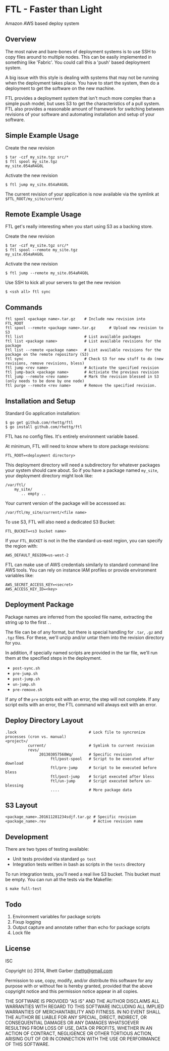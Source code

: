 FTL - Faster than Light
======

Amazon AWS based deploy system

Overview
-----
The most naive and bare-bones of deployment systems is to use SSH to copy files
around to multiple nodes. This can be easily implemented in something like
'Fabric'. You could call this a 'push' based deployment system.

A big issue with this style is dealing with systems that may not be
running when the deployment takes place. You have to start the system, then do
a deployment to get the software on the new machine.

FTL provides a deployment system that isn't much more complex than a simple
push model, but uses S3 to get the characteristics of a pull system. FTL also
provides a reasonable amount of framework for switching between revisions of
your software and automating installation and setup of your software.

Simple Example Usage
----

Create the new revision

    $ tar -czf my_site.tgz src/*
    $ ftl spool my_site.tgz
    my_site.054aR4G0L

Activate the new revision

    $ ftl jump my_site.054aR4G0L

The current revision of your application is now available via the symlink at `$FTL_ROOT/my_site/current/`


Remote Example Usage
----

FTL get's really interesting when you start using S3 as a backing store.

Create the new revision

    $ tar -czf my_site.tgz src/*
    $ ftl spool --remote my_site.tgz
    my_site.054aR4G0L

Activate the new revision

    $ ftl jump --remote my_site.054aR4G0L

Use SSH to kick all your servers to get the new revision

    $ <ssh all> ftl sync


Commands
----

    ftl spool <package name>.tar.gz    # Include new revision into FTL_ROOT
    ftl spool --remote <package name>.tar.gz      # Upload new revision to S3
    ftl list                           # List available packages
    ftl list <package name>            # List available revisions for the package
    ftl list --remote <package name>   # List available revisions for the package on the remote repository (S3)
    ftl sync                           # Check S3 for new stuff to do (new revisions, remove revisions, bless)
    ftl jump <rev name>                # Activate the specified revision
    ftl jump-back <package name>       # Activiate the previous revision
    ftl jump --remote <rev name>       # Mark the revision blessed in S3 (only needs to be done by one node)
    ftl purge --remote <rev name>      # Remove the specified revision.


Installation and Setup
-----

Standard Go application installation:

    $ go get github.com/rhettg/ftl
    $ go install github.com/rhettg/ftl

FTL has no config files. It's entirely environment variable based.

At minimum, FTL will need to know where to store package revisions:

    FTL_ROOT=<deployment directory>

This deployment directory will need a subdirectory for whatever packages your
system should care about. So if you have a package named `my_site`, your
deployment directory might look like:

    /var/ftl/
        my_site/
           .. empty ..

Your current version of the package will be accesssed as:

    /var/ftl/my_site/current/<file name>

To use S3, FTL will also need a dedicated S3 Bucket:

    FTL_BUCKET=<s3 bucket name>

If your `FTL_BUCKET` is not in the the standard us-east region, you can specify the region with:

    AWS_DEFAULT_REGION=us-west-2

FTL can make use of AWS credentials similarly to standard command line AWS
tools. You can rely on instance IAM profiles or provide environment variables
like:

    AWS_SECRET_ACCESS_KEY=<secret>
    AWS_ACCESS_KEY_ID=<key>

Deployment Package
-----

Package names are inferred from the spooled file name, extracting the string up to the first `.`.

The file can be of any format, but there is special handling for `.tar`, `.gz`
and `.tgz` files.  For these, we'll unzip and/or untar them into the revision
directory for you.

In addition, if specially named scripts are provided in the tar file, we'll run
them at the specified steps in the deployment.

  * `post-sync.sh`
  * `pre-jump.sh`
  * `post-jump.sh`
  * `un-jump.sh`
  * `pre-remove.sh`

If any of the `pre` scripts exit with an error, the step will not complete. If
any script exits with an error, the FTL command will always exit with an error.

Deploy Directory Layout
----

    .lock                                # Lock file to syncronize processes (cron vs. manual)
    <project>/
              current/                   # Symlink to current revision
              revs/
                   201303057568Wq/       # Specific revision
                        ftl/post-spool   # Script to be executed after download
                        ftl/pre-jump     # Script to be executed before bless
                        ftl/post-jump    # Script executed after bless
                        ftl/un-jump      # Script executed before un-blessing
                        ....             # More package data

S3 Layout
-----

    <package_name>.201611281234sdjf.tar.gz # Specific revision
    <package_name>.rev                     # Active revision name


Development
------

There are two types of testing available:

  * Unit tests provided via standard `go test`
  * Integration tests written in bash as scripts in the `tests` directory

To run integration tests, you'll need a real live S3 bucket. This bucket must
be empty. You can run all the tests via the Makefile:

    $ make full-test

Todo
------

  1. Environment variables for package scripts
  1. Fixup logging
  1. Output capture and annotate rather than echo for package scripts
  1. Lock file

License
-------

ISC

Copyright (c) 2014, Rhett Garber <rhettg@gmail.com>

Permission to use, copy, modify, and/or distribute this software for any purpose with or without fee is hereby granted, provided that the above copyright notice and this permission notice appear in all copies.

THE SOFTWARE IS PROVIDED "AS IS" AND THE AUTHOR DISCLAIMS ALL WARRANTIES WITH REGARD TO THIS SOFTWARE INCLUDING ALL IMPLIED WARRANTIES OF MERCHANTABILITY AND FITNESS. IN NO EVENT SHALL THE AUTHOR BE LIABLE FOR ANY SPECIAL, DIRECT, INDIRECT, OR CONSEQUENTIAL DAMAGES OR ANY DAMAGES WHATSOEVER RESULTING FROM LOSS OF USE, DATA OR PROFITS, WHETHER IN AN ACTION OF CONTRACT, NEGLIGENCE OR OTHER TORTIOUS ACTION, ARISING OUT OF OR IN CONNECTION WITH THE USE OR PERFORMANCE OF THIS SOFTWARE.
